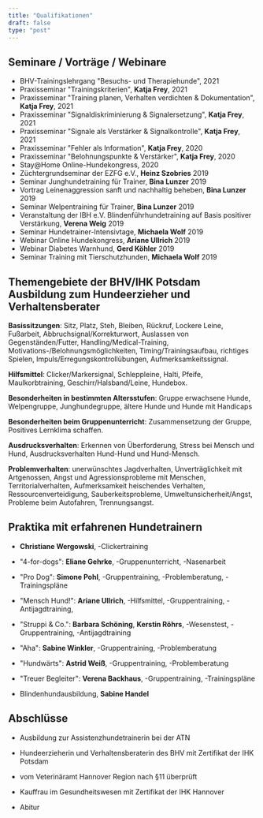 ```yaml
---
title: "Qualifikationen"
draft: false
type: "post"
---
```

## Seminare / Vorträge / Webinare
- BHV-Trainingslehrgang "Besuchs- und Therapiehunde", 2021
- Praxisseminar "Trainingskriterien", **Katja Frey**, 2021
- Praxisseminar "Training planen, Verhalten verdichten & Dokumentation", **Katja Frey**, 2021
- Praxisseminar "Signaldiskriminierung & Signalersetzung", **Katja Frey**, 2021
- Praxisseminar "Signale als Verstärker & Signalkontrolle", **Katja Frey**, 2021
- Praxisseminar "Fehler als Information", **Katja Frey**, 2020
- Praxisseminar "Belohnungspunkte & Verstärker", **Katja Frey**, 2020
- Stay@Home Online-Hundekongress, 2020
- Züchtergrundseminar der EZFG e.V., **Heinz Szobries** 2019
- Seminar Junghundetraining für Trainer, **Bina Lunzer** 2019
- Vortrag Leinenaggression sanft und nachhaltig beheben, **Bina Lunzer** 2019
- Seminar Welpentraining für Trainer, **Bina Lunzer** 2019
- Veranstaltung der IBH e.V. Blindenführhundetraining auf Basis positiver Verstärkung, **Verena Weig** 2019
- Seminar Hundetrainer-Intensivtage, **Michaela Wolf** 2019
- Webinar Online Hundekongress, **Ariane Ullrich** 2019
- Webinar Diabetes Warnhund, **Gerd Köhler** 2019
- Seminar Training mit Tierschutzhunden, **Michaela Wolf** 2019

## Themengebiete der BHV/IHK Potsdam Ausbildung zum Hundeerzieher und Verhaltensberater

**Basissitzungen**: Sitz, Platz, Steh, Bleiben, Rückruf, Lockere Leine, Fußarbeit, Abbruchsignal/Korrekturwort, Auslassen von Gegenständen/Futter, Handling/Medical-Training, Motivations-/Belohnungsmöglichkeiten, Timing/Trainingsaufbau, richtiges Spielen, Impuls/Erregungskontrollübungen, Aufmerksamkeitssignal.

**Hilfsmittel**: Clicker/Markersignal, Schleppleine, Halti, Pfeife, Maulkorbtraining, Geschirr/Halsband/Leine, Hundebox. 

**Besonderheiten in bestimmten Altersstufen**: Gruppe erwachsene Hunde, Welpengruppe, Junghundegruppe, ältere Hunde und Hunde mit Handicaps

**Besonderheiten beim Gruppenunterricht**: Zusammensetzung der Gruppe, Positives Lernklima schaffen.

**Ausdrucksverhalten**: Erkennen von Überforderung, Stress bei Mensch und Hund, Ausdrucksverhalten Hund-Hund und Hund-Mensch.

**Problemverhalten**: unerwünschtes Jagdverhalten, Unverträglichkeit mit Artgenossen, Angst und Agressionsprobleme mit Menschen, Territorialverhalten, Aufmerksamkeit heischendes Verhalten, Ressourcenverteidigung, Sauberkeitsprobleme, Umweltunsicherheit/Angst, Probleme beim Autofahren, Trennungsangst.

## Praktika mit erfahrenen Hundetrainern
- **Christiane Wergowski**, -Clickertraining

- "4-for-dogs": **Eliane Gehrke**, -Gruppenunterricht, -Nasenarbeit

- "Pro Dog": **Simone Pohl**, -Gruppentraining, -Problemberatung, -Trainingspläne

- "Mensch Hund!": **Ariane Ullrich**, -Hilfsmittel, -Gruppentraining, -Antijagdtraining,

- "Struppi & Co.": **Barbara Schöning**, **Kerstin Röhrs**, -Wesenstest, -Gruppentraining, -Antijagdtraining

- "Aha": **Sabine Winkler**, -Gruppentraining, -Problemberatung

- "Hundwärts": **Astrid Weiß**, -Gruppentraining, -Problemberatung

- "Treuer Begleiter": **Verena Backhaus**, -Gruppentraining, -Trainingspläne

- Blindenhundausbildung, **Sabine Handel**

## Abschlüsse


- Ausbildung zur Assistenzhundetrainerin bei der ATN

- Hundeerzieherin und Verhaltensberaterin des BHV mit Zertifikat der IHK Potsdam

- vom Veterinäramt Hannover Region nach §11 überprüft

- Kauffrau im Gesundheitswesen mit Zertifikat der IHK Hannover

- Abitur
